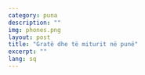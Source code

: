 ```yaml
---
category: puna
description: ""
img: phones.png
layout: post
title: "Gratë dhe të miturit në punë"
excerpt: ""
lang: sq
---
```

<script>
var data = { topics: [
  {
    title: "Mbrojtja që ligji i siguron të miturit",
    text: function(){ return $("#part1").html(); }
  },
  {
    title: "Mbrojtja që ligji i siguron grave",
    text: function(){ return $("#part2").html(); }
  }
]};
</script>

<div id="part1" class="hidden">
</div>

<div id="part2" class="hidden">
</div>

<div class="post-content"></div>
